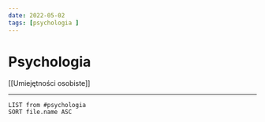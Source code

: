 ```yaml
---
date: 2022-05-02
tags: [psychologia ]
---
```

# Psychologia

[[Umiejętności osobiste]]

---

```dataview
LIST from #psychologia 
SORT file.name ASC
```
